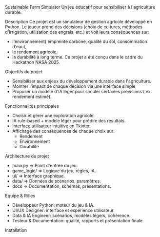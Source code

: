 Sustainable Farm Simulator
Un jeu éducatif pour sensibiliser à l'agriculture durable.

Description 
Ce projet est un simulateur de gestion agricole développé en Python.
Le joueur prend des décisions (choix de cultures, méthodes d'irrigation, utilisation des engrais, etc.) et voit leurs  conséquences sur:
-   l'environnement( empreinte carbone, qualité du sol, consommation d'eau),
-   le rendement agricole,
-   la durabilité à long terme.
Ce projet a été conçu dans le cadre du Hackathon NASA 2025.

Objectifs du projet
-   Sensibiliser aux enjeux du développement durable dans l'agriculture.
-   Montrer l'impact de chaque décision via une interface simple
-   Proposer un modèle d'IA léger pour simuler certaines prévisions ( ex: rendement estimé).

Fonctionnalités principales
-   Choisir et gérer une exploration agricole.
-   IA rule-based + modèle léger pour prédire des résultats.
-   Interface utilisateur intuitive en Tkinter.
-   Affichage des conséquences de chaque choix sur:
    -   Rendement
    -   Environnement
    -   Durabilité

Architecture du projet
-   main.py => Point d'entrée du jeu.
-   game_logic/ => Logique du jeu, règles, IA.
-   ui/ => Interface graphique.
-   data/ => Données de scénarios, paramètres.
-   docs => Documentation, schémas, présentations.

Equipe & Rôles
-   Développeur Python: moteur du jeu & IA.
-   UI/UX Designer: interface et expérience utilisateur.
-   Data & IA Engineer: scénarios, modèles légers, cohérence.
-   Testeur & Documentation: qualité, rapports et présentation finale.

Installation